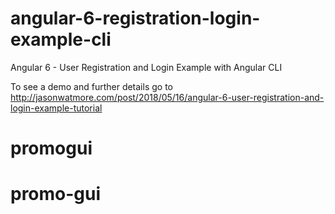 # angular-6-registration-login-example-cli

Angular 6 - User Registration and Login Example with Angular CLI

To see a demo and further details go to http://jasonwatmore.com/post/2018/05/16/angular-6-user-registration-and-login-example-tutorial

# promogui
# promo-gui
